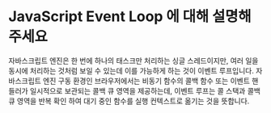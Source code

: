 # JavaScript Event Loop 에 대해 설명해주세요

자바스크립트 엔진은 한 번에 하나의 태스크만 처리하는 싱글 스레드이지만, 여러 일을 동시에 처리하는 것처럼 보일 수 있는데 이를 가능하게 하는 것이 이벤트 루프입니다.
자바스크립트 엔진 구동 환경인 브라우저에서는 비동기 함수의 콜백 함수 또는 이벤트 핸들러가 일시적으로 보관되는 콜백 큐 영역을 제공하는데, 이벤트 루프는 콜 스택과 콜백 큐 영역을 반복 확인 하여 대기 중인 함수를 실행 컨텍스트로 옮기는 것을 뜻합니다.